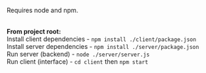 Requires node and npm. <br/><br/>

**From project root:** <br/>
Install client dependencies - ```npm install ./client/package.json``` <br/>
Install server dependencies - ```npm install ./server/package.json``` <br/>
Run server (backend) - ```node ./server/server.js``` <br/>
Run client (interface) - ```cd client``` then ```npm start``` <br/>

